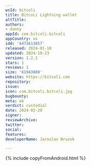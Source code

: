 ```yaml
---
wsId: bitcoli
title: BitcoLi Lightning wallet
altTitle: 
authors:
- danny
appId: com.bitcoli.bitcoli
appCountry: us
idd: '6473613857'
released: 2024-01-10
updated: 2024-10-23
version: 1.2.1
stars: 1
reviews: 1
size: '61943808'
website: https://bitcoli.com
repository: 
issue: 
icon: com.bitcoli.bitcoli.jpg
bugbounty: 
meta: ok
verdict: custodial
date: 2024-02-28
signer: 
reviewArchive: 
twitter: 
social: 
features: 
developerName: Jaroslav Bruzek

---
```


{% include copyFromAndroid.html %}

